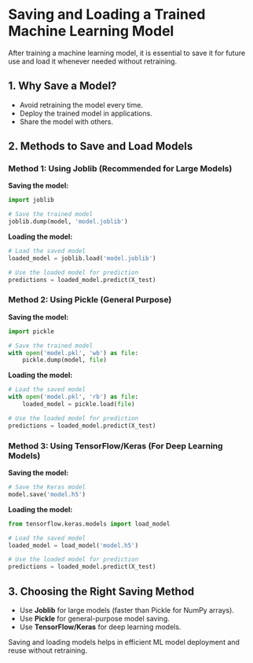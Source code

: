 # Saving and Loading a Trained Machine Learning Model

After training a machine learning model, it is essential to save it for future use and load it whenever needed without retraining.

## 1. Why Save a Model?
- Avoid retraining the model every time.
- Deploy the trained model in applications.
- Share the model with others.

## 2. Methods to Save and Load Models

### Method 1: Using Joblib (Recommended for Large Models)
**Saving the model:**
```python
import joblib

# Save the trained model
joblib.dump(model, 'model.joblib')
```

**Loading the model:**
```python
# Load the saved model
loaded_model = joblib.load('model.joblib')

# Use the loaded model for prediction
predictions = loaded_model.predict(X_test)
```

### Method 2: Using Pickle (General Purpose)
**Saving the model:**
```python
import pickle

# Save the trained model
with open('model.pkl', 'wb') as file:
    pickle.dump(model, file)
```

**Loading the model:**
```python
# Load the saved model
with open('model.pkl', 'rb') as file:
    loaded_model = pickle.load(file)

# Use the loaded model for prediction
predictions = loaded_model.predict(X_test)
```

### Method 3: Using TensorFlow/Keras (For Deep Learning Models)
**Saving the model:**
```python
# Save the Keras model
model.save('model.h5')
```

**Loading the model:**
```python
from tensorflow.keras.models import load_model

# Load the saved model
loaded_model = load_model('model.h5')

# Use the loaded model for prediction
predictions = loaded_model.predict(X_test)
```

## 3. Choosing the Right Saving Method
- Use **Joblib** for large models (faster than Pickle for NumPy arrays).
- Use **Pickle** for general-purpose model saving.
- Use **TensorFlow/Keras** for deep learning models.

Saving and loading models helps in efficient ML model deployment and reuse without retraining.
